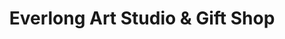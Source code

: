 ---
title: "Everlong Art Studio & Gift Shop"
url: /alford/everlong-art-studio-und-gift-shop/
shop: Andenken
---